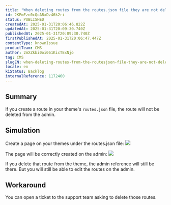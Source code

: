 ```yaml
---
title: "When deleting routes from the routes.json file they are not deleted from the UI"
id: 2KFmFzn0cQoARxDz46k2ri
status: PUBLISHED
createdAt: 2025-01-31T20:06:46.822Z
updatedAt: 2025-01-31T20:09:30.740Z
publishedAt: 2025-01-31T20:09:30.740Z
firstPublishedAt: 2025-01-31T20:06:47.447Z
contentType: knownIssue
productTeam: CMS
author: 2mXZkbi0oi061KicTExNjo
tag: CMS
slugEN: when-deleting-routes-from-the-routesjson-file-they-are-not-deleted-from-the-ui
locale: en
kiStatus: Backlog
internalReference: 1172460
---
```


## Summary


If you create a route in your theme's `routes.json` file, the route will not be deleted from the admin.


##

## Simulation


Create a page on your themes under the routes.json file:
 ![](https://vtexhelp.zendesk.com/attachments/token/zoljY2X9GZ6NL4wUd10zoranp/?name=image.png)

The page will be correctly created on the admin:
 ![](https://vtexhelp.zendesk.com/attachments/token/n2RP165BLtHwdHRrscu0IwOTo/?name=image.png)

If you delete that route from the theme, the admin reference will still be there. But you will still be able to edit the routes on the admin.


##

## Workaround


You can open a ticket to the support team asking to delete those routes.




